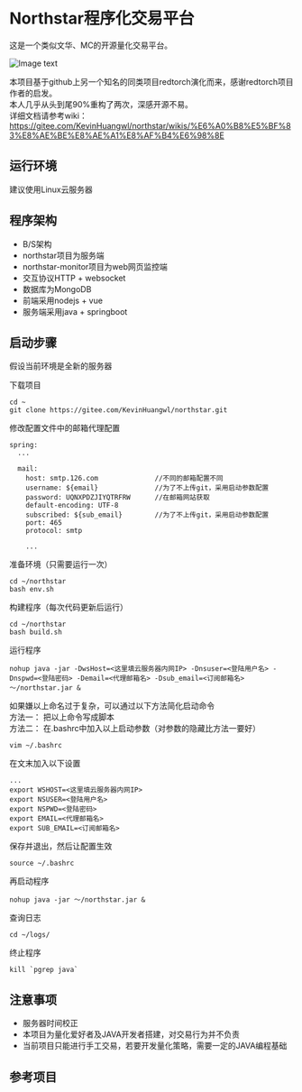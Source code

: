 # Northstar程序化交易平台
这是一个类似文华、MC的开源量化交易平台。

![Image text](https://images.gitee.com/uploads/images/2021/0609/223845_f3942e1e_1676852.png)

本项目基于github上另一个知名的同类项目redtorch演化而来，感谢redtorch项目作者的启发。  
本人几乎从头到尾90%重构了两次，深感开源不易。  
详细文档请参考wiki： https://gitee.com/KevinHuangwl/northstar/wikis/%E6%A0%B8%E5%BF%83%E8%AE%BE%E8%AE%A1%E8%AF%B4%E6%98%8E  

## 运行环境
建议使用Linux云服务器

## 程序架构
- B/S架构
- northstar项目为服务端
- northstar-monitor项目为web网页监控端
- 交互协议HTTP + websocket
- 数据库为MongoDB
- 前端采用nodejs + vue
- 服务端采用java + springboot

## 启动步骤
假设当前环境是全新的服务器  

下载项目
```
cd ~
git clone https://gitee.com/KevinHuangwl/northstar.git
```

修改配置文件中的邮箱代理配置
```
spring:
  ...

  mail:
    host: smtp.126.com              //不同的邮箱配置不同
    username: ${email}              //为了不上传git，采用启动参数配置
    password: UQNXPDZJIYQTRFRW      //在邮箱网站获取
    default-encoding: UTF-8
    subscribed: ${sub_email}        //为了不上传git，采用启动参数配置
    port: 465
    protocol: smtp
    
    ...
```

准备环境（只需要运行一次）
```
cd ~/northstar
bash env.sh
```

构建程序（每次代码更新后运行）
```
cd ~/northstar
bash build.sh
```

运行程序
```
nohup java -jar -DwsHost=<这里填云服务器内网IP> -Dnsuser=<登陆用户名> -Dnspwd=<登陆密码> -Demail=<代理邮箱名> -Dsub_email=<订阅邮箱名> ～/northstar.jar &
```

如果嫌以上命名过于复杂，可以通过以下方法简化启动命令  
方法一： 把以上命令写成脚本  
方法二： 在.bashrc中加入以上启动参数（对参数的隐藏比方法一要好）  
```
vim ~/.bashrc
```
在文末加入以下设置
```
...
export WSHOST=<这里填云服务器内网IP>
export NSUSER=<登陆用户名>
export NSPWD=<登陆密码>
export EMAIL=<代理邮箱名> 
export SUB_EMAIL=<订阅邮箱名>
```
保存并退出，然后让配置生效
```
source ~/.bashrc
```
再启动程序
```
nohup java -jar ～/northstar.jar &
```


查询日志
```
cd ~/logs/
```

终止程序
```
kill `pgrep java`
```


## 注意事项
- 服务器时间校正
- 本项目为量化爱好者及JAVA开发者搭建，对交易行为并不负责
- 当前项目只能进行手工交易，若要开发量化策略，需要一定的JAVA编程基础

## 参考项目